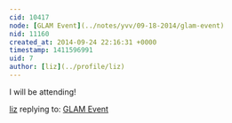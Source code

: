 ```yaml
---
cid: 10417
node: [GLAM Event](../notes/yvv/09-18-2014/glam-event)
nid: 11160
created_at: 2014-09-24 22:16:31 +0000
timestamp: 1411596991
uid: 7
author: [liz](../profile/liz)
---
```


I will be attending!

[liz](../profile/liz) replying to: [GLAM Event](../notes/yvv/09-18-2014/glam-event)

